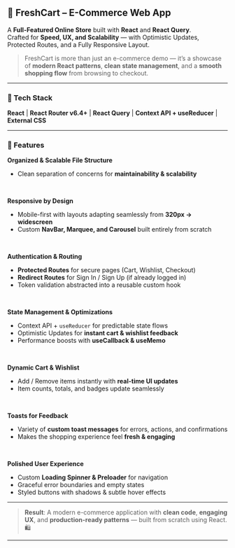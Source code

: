 ## 🛒 FreshCart – E-Commerce Web App

A **Full-Featured Online Store** built with **React** and **React Query**.  
Crafted for **Speed, UX, and Scalability** — with Optimistic Updates, Protected Routes, and a Fully Responsive Layout.

> FreshCart is more than just an e-commerce demo — it’s a showcase of **modern React patterns**, **clean state management**, and a **smooth shopping flow** from browsing to checkout.

---

### 🧰 Tech Stack

**React** | **React Router v6.4+** | **React Query** | **Context API + useReducer** | **External CSS**

---

### 🚀 Features

**Organized & Scalable File Structure**

- Clean separation of concerns for **maintainability & scalability**

<br />

**Responsive by Design**

- Mobile-first with layouts adapting seamlessly from **320px → widescreen**
- Custom **NavBar, Marquee, and Carousel** built entirely from scratch

<br />

**Authentication & Routing**

- **Protected Routes** for secure pages (Cart, Wishlist, Checkout)
- **Redirect Routes** for Sign In / Sign Up (if already logged in)
- Token validation abstracted into a reusable custom hook

<br />

**State Management & Optimizations**

- Context API + `useReducer` for predictable state flows
- Optimistic Updates for **instant cart & wishlist feedback**
- Performance boosts with **useCallback & useMemo**

<br />

**Dynamic Cart & Wishlist**

- Add / Remove items instantly with **real-time UI updates**
- Item counts, totals, and badges update seamlessly

<br />

**Toasts for Feedback**

- Variety of **custom toast messages** for errors, actions, and confirmations
- Makes the shopping experience feel **fresh & engaging**

<br />

**Polished User Experience**

- Custom **Loading Spinner & Preloader** for navigation
- Graceful error boundaries and empty states
- Styled buttons with shadows & subtle hover effects

---

> **Result**: A modern e-commerce application with **clean code**, **engaging UX**, and **production-ready patterns** — built from scratch using React. 🛍️

---

